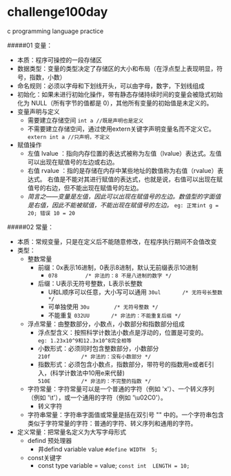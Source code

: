 # challenge100day
c programming language practice 

#####01 变量：
- 本质：程序可操控的一段存储区
- 数据类型：变量的类型决定了存储区的大小和布局（在浮点型上表现明显，符号，指数，小数）
- 命名规则：必须以字母和下划线开头，可以由字母，数字，下划线组成
- 初始化：如果未进行初始化操作，带有静态存储持续时间的变量会被隐式初始化为 NULL（所有字节的值都是 0），其他所有变量的初始值是未定义的。
- 变量声明与定义
    - 需要建立存储空间 ```int a //既是声明也是定义```
    - 不需要建立存储空间，通过使用extern关键字声明变量名而不定义它。 ``` extern int a //只声明，不定义```
- 赋值操作
    - 左值 lvalue ：指向内存位置的表达式被称为左值（lvalue）表达式。左值可以出现在赋值号的左边或右边。
    - 右值 rvalue ：指的是存储在内存中某些地址的数值称为右值（rvalue）表达式。
    右值是不能对其进行赋值的表达式，也就是说，右值可以出现在赋值号的右边，但不能出现在赋值号的左边。 
    - *简言之——变量是左值，因此可以出现在赋值号的左边。数值型的字面值是右值，因此不能被赋值，不能出现在赋值号的左边。*
    ```eg: 正常int g = 20; 错误 10 = 20 ```
    
#####02 常量：
- 本质：常规变量，只是在定义后不能随意修改，在程序执行期间不会值改变
- 类型：
    - 整数常量
        - 前缀：0x表示16进制，0表示8进制，默认无前缀表示10进制
            - ```078         /* 非法的：8 不是八进制的数字 */```
        - 后缀：U表示无符号整数，L表示长整数
            - U和L顺序可以任意，大小写可以通用 ```30ul       /* 无符号长整数 */```
            - 可单独使用 ```30u        /* 无符号整数 */```
            - 不能重复 ```032UU       /* 非法的：不能重复后缀 */```
    - 浮点常量：由整数部分，小数点，小数部分和指数部分组成
        - 浮点型含义：按照科学计数法小数点是浮动的，位置是可变的。    
        `eg: 1.23x10^9和12.3x10^8完全相等`
        - 小数形式：必须同时包含整数部分，小数部分    
        `210f          /* 非法的：没有小数部分 */`
        - 指数形式：必须包含小数点，指数部分，带符号的指数用e或者E引入，(科学计数法中10用e来代替)    
        `510E          /* 非法的：不完整的指数 */`
    - 字符常量：字符常量可以是一个普通的字符（例如 'x'）、一个转义序列（例如 '\t'），或一个通用的字符（例如 '\u02C0'）。
        - 转义字符
    - 字符串常量：字符串字面值或常量是括在双引号 "" 中的。一个字符串包含类似于字符常量的字符：普通的字符、转义序列和通用的字符。
- 定义常量：把常量名定义为大写字母形式
    - defind 预处理器
        - 井defind variable value `#define WIDTH  5;`
    - const关键字
        - const type variable = value; `const int  LENGTH = 10;`   
    
